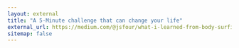 ```yaml
---
layout: external
title: "A 5-Minute challenge that can change your life"
external_url: https://medium.com/@jsfour/what-i-learned-from-body-surfing-a43eb1d3e01c#.b46zgdlvc
sitemap: false
---
```

